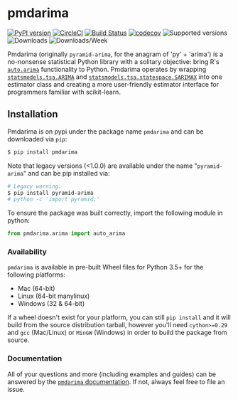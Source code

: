 # pmdarima

[![PyPI version](https://badge.fury.io/py/pmdarima.svg)](https://badge.fury.io/py/pmdarima)
[![CircleCI](https://circleci.com/gh/tgsmith61591/pmdarima.svg?style=svg)](https://circleci.com/gh/tgsmith61591/pmdarima)
[![Build Status](https://dev.azure.com/tgsmith61591gh/pmdarima/_apis/build/status/tgsmith61591.pmdarima?branchName=master)](https://dev.azure.com/tgsmith61591gh/pmdarima/_build/latest?definitionId=1&branchName=master)
[![codecov](https://codecov.io/gh/tgsmith61591/pmdarima/branch/master/graph/badge.svg)](https://codecov.io/gh/tgsmith61591/pmdarima)
![Supported versions](https://img.shields.io/badge/python-3.5+-blue.svg)
![Downloads](https://img.shields.io/badge/dynamic/json?color=blue&label=downloads&query=%24.total&url=https%3A%2F%2Fstore.zapier.com%2Fapi%2Frecords%3Fsecret%3D1e061b29db6c4f15af01103d403b0237)
![Downloads/Week](https://img.shields.io/badge/dynamic/json?color=blue&label=downloads%2Fweek&query=%24.weekly&url=https%3A%2F%2Fstore.zapier.com%2Fapi%2Frecords%3Fsecret%3D1e061b29db6c4f15af01103d403b0237)

Pmdarima (originally `pyramid-arima`, for the anagram of 'py' + 'arima') is a no-nonsense statistical
Python library with a solitary objective: bring R's
[`auto.arima`](https://www.rdocumentation.org/packages/forecast/versions/7.3/topics/auto.arima)
functionality to Python. Pmdarima operates by wrapping
[`statsmodels.tsa.ARIMA`](https://github.com/statsmodels/statsmodels/blob/master/statsmodels/tsa/arima_model.py)
and [`statsmodels.tsa.statespace.SARIMAX`](https://github.com/statsmodels/statsmodels/blob/master/statsmodels/tsa/statespace/sarimax.py)
into one estimator class and creating a more user-friendly estimator interface for programmers familiar with scikit-learn.


## Installation

Pmdarima is on pypi under the package name `pmdarima` and can be downloaded via `pip`:

```bash
$ pip install pmdarima
```
 
Note that legacy versions (<1.0.0) are available under the name
"`pyramid-arima`" and can be pip installed via:

```bash
# Legacy warning:
$ pip install pyramid-arima
# python -c 'import pyramid;'
```

To ensure the package was built correctly, import the following module in python:

```python
from pmdarima.arima import auto_arima
```


### Availability

`pmdarima` is available in pre-built Wheel files for Python 3.5+ for the following platforms:

* Mac (64-bit)
* Linux (64-bit manylinux)
* Windows (32 & 64-bit)
  
If a wheel doesn't exist for your platform, you can still `pip install` and it
will build from the source distribution tarball, however you'll need `cython>=0.29`
and `gcc` (Mac/Linux) or `MinGW` (Windows) in order to build the package from source.


### Documentation

All of your questions and more (including examples and guides) can be answered by
the [`pmdarima` documentation](https://www.alkaline-ml.com/pmdarima). If not, always
feel free to file an issue.
